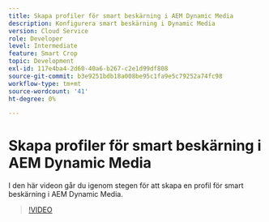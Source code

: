 ```yaml
---
title: Skapa profiler för smart beskärning i AEM Dynamic Media
description: Konfigurera smart beskärning i Dynamic Media
version: Cloud Service
role: Developer
level: Intermediate
feature: Smart Crop
topic: Development
exl-id: 117e4ba4-2d60-40a6-b267-c2e1d99df808
source-git-commit: b3e9251bdb18a008be95c1fa9e5c79252a74fc98
workflow-type: tm+mt
source-wordcount: '41'
ht-degree: 0%

---
```


# Skapa profiler för smart beskärning i AEM Dynamic Media

I den här videon går du igenom stegen för att skapa en profil för smart beskärning i AEM Dynamic Media.

>[!VIDEO](https://video.tv.adobe.com/v/335460?quality=12&learn=on)
